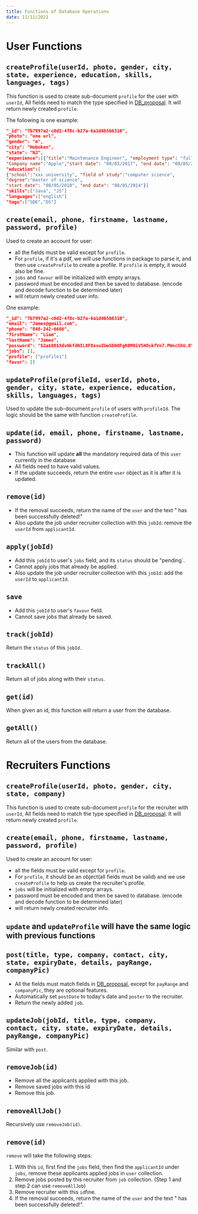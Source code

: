 ```yaml
---
title: Functions of Database Operations
date: 11/11/2021
---
```


# User Functions

## `createProfile(userId, photo, gender, city, state, experience, education, skills, languages, tags)`

This function is used to create sub-document `profile` for the user with `userId`, All fields need to match the type specified in [DB_proposal](https://github.com/ywang408/cs-546-project/blob/main/proposals/DB_Proposal.md). It will return newly created `profile`.

The following is one example:

```json
"_id": "7b7997a2-c0d2-4f8c-b27a-6a1d4b5b6310",
"photo": "one url",
"gender": "m",
"city": "Hoboken",
"state": "NJ",
"experience":[{"title":"Maintenance Engineer", "employment type": "full time", 
"Company name":"Apple","start date": "08/05/2017", "end date": "08/05/2018"}]
"education":[
{"school":"xxx university", "field of study":"computer science", 
"degree":"master of science", 
"start date": "08/05/2010", "end date": "08/05/2014"}]
"skills":["Java", "JS"]
"languages":["english"]
"tags":["SDE","DS"]
```

## `create(email, phone, firstname, lastname, password, profile)`

Used to create an account for user:

- all the fields must be valid except for `profile`. 
- For `profile`, if it's a pdf, we will use functions in package to parse it, and then use `createProfile` to create a profile. If `profile` is empty, it would also be fine.
- `jobs` and `favour` will be initialized with empty arrays.
- password must be encoded and then be saved to database. (encode and decode function to be determined later)
- will return newly created user info.

One example:

```json
"_id": "7b7997a2-c0d2-4f8c-b27a-6a1d4b5b6310",
"email": "James@gmail.com",
"phone": "848-242-6666",
"firstName": "Liam",
"lastName": "James",
"password": "$2a$08$XdvNkfdNIL8F8xsuIUeSbNOFgK0M0iV5HOskfVn7.PWncShU.O",
"jobs”: [],
"profile": ["profile1"]
"favor": []
```

## `updateProfile(profileId, userId, photo, gender, city, state, experience, education, skills, languages, tags)`

Used to update the sub-document `profile` of users with `profileId`. The logic should be the same with function `createProfile`.

## `update(id, email, phone, firstname, lastname, password)`

- This function will update **all** the mandatory required data of this `user` currently in the database
- All fields need to have valid values.
- If the update succeeds, return the entire `user` object as it is after it is updated.

## `remove(id)`

- If the removal succeeds, return the name of the `user` and the text " has been successfully deleted!"
- Also update the job under recruiter collection with this `jobId`: remove the `userId` from `applicantId`.

## `apply(jobId)`

- Add this `jobId` to user's `jobs` field, and its `status` should be "pending`.
- Cannot apply jobs that already be applied.
- Also update the job under recruiter collection with this `jobId`: add the `userId` to `applicantId`.

## `save`

- Add this `jobId` to user's `favour` field.
- Cannot save jobs that already be saved.

## `track(jobId)`

Return the `status` of this `jobId`.

## `trackAll()`

Return all of jobs along with their `status`.

## `get(id)`

When given an id, this function will return a user from the database.

## `getAll()`

Return all of the users from the database.

# Recruiters Functions

## `createProfile(userId, photo, gender, city, state, company)`

This function is used to create sub-document `profile` for the recruiter with `userId`, All fields need to match the type specified in [DB_proposal](https://github.com/ywang408/cs-546-project/blob/main/proposals/DB_Proposal.md). It will return newly created `profile`.

## `create(email, phone, firstname, lastname, password, profile)`

Used to create an account for user:

- all the fields must be valid except for `profile`.
- For `profile`, it should be an object(all fields must be valid) and we use `createProfile` to help us create the recruiter's profile.
- `jobs` will be initialized with empty arrays.
- password must be encoded and then be saved to database. (encode and decode function to be determined later)
- will return newly created recruiter info.

## `update` and `updateProfile` will have the same logic with previous functions

## `post(title, type, company, contact, city, state, expiryDate, details, payRange, companyPic)`

- All the fields must match fields in [DB_proposal](https://github.com/ywang408/cs-546-project/blob/main/proposals/DB_Proposal.md), except for `payRange` and `companyPic`, they are optional features.
- Automatically set `postDate` to today's date and `poster` to the recruiter.
- Return the newly added `job`.

## `updateJob(jobId, title, type, company, contact, city, state, expiryDate, details, payRange, companyPic)`

Similar with `post`.

## `removeJob(id)`

- Remove all the applicants applied with this job.
- Remove saved jobs with this id
- Remove this job.

## `removeAllJob()`

Recursively use `removeJob(id)`.

## `remove(id)`

`remove` will take the following steps:

1. With this `id`, first find the `jobs` field, then find the `applicantId` under `jobs`, remove these applicants applied jobs in `user` collection.
2. Remove jobs posted by this recruiter from `job` collection. (Step 1 and step 2 can use `removeAllJob`)
3. Remove recruiter with this `id`fine.
4. If the removal succeeds, return the name of the `user` and the text " has been successfully deleted!".